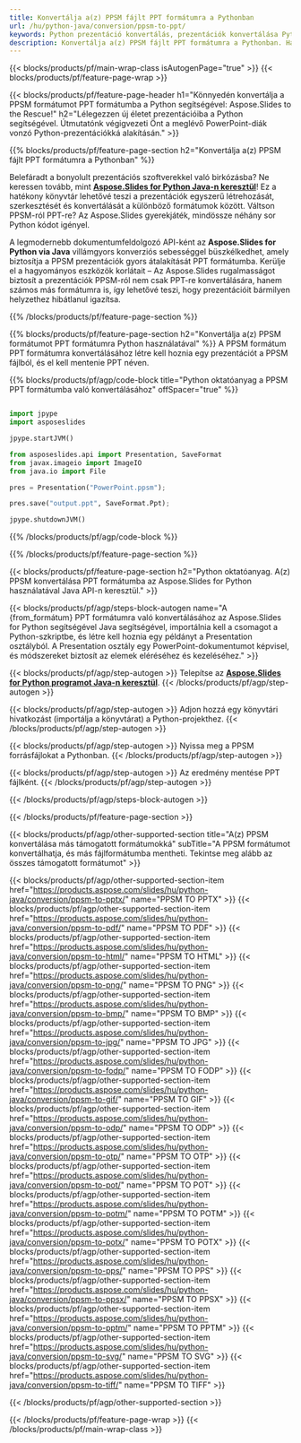```yaml
---
title: Konvertálja a(z) PPSM fájlt PPT formátumra a Pythonban
url: /hu/python-java/conversion/ppsm-to-ppt/
keywords: Python prezentáció konvertálás, prezentációk konvertálása Python formátumba, Python prezentációkhoz, Aspose.Slides Python, PPSM konvertálása PPT formátumba, Python prezentációs könyvtár
description: Konvertálja a(z) PPSM fájlt PPT formátumra a Pythonban. Használja a Python könyvtár API-t a PPSM fájlok konvertálásához PPT formátumba
---
```


{{< blocks/products/pf/main-wrap-class isAutogenPage="true" >}}
{{< blocks/products/pf/feature-page-wrap >}}

{{< blocks/products/pf/feature-page-header h1="Könnyedén konvertálja a PPSM formátumot PPT formátumba a Python segítségével: Aspose.Slides to the Rescue!" h2="Lélegezzen új életet prezentációiba a Python segítségével. Útmutatónk végigvezeti Önt a meglévő PowerPoint-diák vonzó Python-prezentációkká alakításán." >}}

{{% blocks/products/pf/feature-page-section h2="Konvertálja a(z) PPSM fájlt PPT formátumra a Pythonban" %}}

Belefáradt a bonyolult prezentációs szoftverekkel való birkózásba? Ne keressen tovább, mint [**Aspose.Slides for Python Java-n keresztül**](https://products.aspose.com/slides/hu/python-java/)! Ez a hatékony könyvtár lehetővé teszi a prezentációk egyszerű létrehozását, szerkesztését és konvertálását a különböző formátumok között. Váltson PPSM-ról PPT-re? Az Aspose.Slides gyerekjáték, mindössze néhány sor Python kódot igényel.

A legmodernebb dokumentumfeldolgozó API-ként az **Aspose.Slides for Python via Java** villámgyors konverziós sebességgel büszkélkedhet, amely biztosítja a PPSM prezentációk gyors átalakítását PPT formátumba. Kerülje el a hagyományos eszközök korlátait – Az Aspose.Slides rugalmasságot biztosít a prezentációk PPSM-ról nem csak PPT-re konvertálására, hanem számos más formátumra is, így lehetővé teszi, hogy prezentációit bármilyen helyzethez hibátlanul igazítsa.

{{% /blocks/products/pf/feature-page-section %}}

{{% blocks/products/pf/feature-page-section  h2="Konvertálja a(z) PPSM formátumot PPT formátumra Python használatával" %}}
A PPSM formátum PPT formátumra konvertálásához létre kell hoznia egy prezentációt a PPSM fájlból, és el kell mentenie PPT néven.

{{% blocks/products/pf/agp/code-block title="Python oktatóanyag a PPSM PPT formátumba való konvertálásához" offSpacer="true" %}}

```python

import jpype
import asposeslides

jpype.startJVM()

from asposeslides.api import Presentation, SaveFormat
from javax.imageio import ImageIO
from java.io import File

pres = Presentation("PowerPoint.ppsm");

pres.save("output.ppt", SaveFormat.Ppt);

jpype.shutdownJVM()
```


{{% /blocks/products/pf/agp/code-block %}}

{{% /blocks/products/pf/feature-page-section %}}

{{< blocks/products/pf/feature-page-section  h2="Python oktatóanyag. A(z) PPSM konvertálása PPT formátumba az Aspose.Slides for Python használatával Java API-n keresztül." >}}

{{< blocks/products/pf/agp/steps-block-autogen name="A {from_formátum} PPT formátumra való konvertálásához az Aspose.Slides for Python segítségével Java segítségével, importálnia kell a csomagot a Python-szkriptbe, és létre kell hoznia egy példányt a Presentation osztályból. A Presentation osztály egy PowerPoint-dokumentumot képvisel, és módszereket biztosít az elemek eléréséhez és kezeléséhez." >}}

{{< blocks/products/pf/agp/step-autogen >}}
Telepítse az [**Aspose.Slides for Python programot Java-n keresztül**](https://products.aspose.com/slides/hu/python-java/).
{{< /blocks/products/pf/agp/step-autogen >}}

{{< blocks/products/pf/agp/step-autogen >}}
Adjon hozzá egy könyvtári hivatkozást (importálja a könyvtárat) a Python-projekthez.
{{< /blocks/products/pf/agp/step-autogen >}}

{{< blocks/products/pf/agp/step-autogen >}}
Nyissa meg a PPSM forrásfájlokat a Pythonban.
{{< /blocks/products/pf/agp/step-autogen >}}

{{< blocks/products/pf/agp/step-autogen >}}
Az eredmény mentése PPT fájlként.
{{< /blocks/products/pf/agp/step-autogen >}}

{{< /blocks/products/pf/agp/steps-block-autogen >}}

{{< /blocks/products/pf/feature-page-section >}}

{{< blocks/products/pf/agp/other-supported-section title="A(z) PPSM konvertálása más támogatott formátumokká" subTitle="A PPSM formátumot konvertálhatja, és más fájlformátumba mentheti. Tekintse meg alább az összes támogatott formátumot" >}}

{{< blocks/products/pf/agp/other-supported-section-item href="https://products.aspose.com/slides/hu/python-java/conversion/ppsm-to-pptx/" name="PPSM TO PPTX" >}}
{{< blocks/products/pf/agp/other-supported-section-item href="https://products.aspose.com/slides/hu/python-java/conversion/ppsm-to-pdf/" name="PPSM TO PDF" >}}
{{< blocks/products/pf/agp/other-supported-section-item href="https://products.aspose.com/slides/hu/python-java/conversion/ppsm-to-html/" name="PPSM TO HTML" >}}
{{< blocks/products/pf/agp/other-supported-section-item href="https://products.aspose.com/slides/hu/python-java/conversion/ppsm-to-png/" name="PPSM TO PNG" >}}
{{< blocks/products/pf/agp/other-supported-section-item href="https://products.aspose.com/slides/hu/python-java/conversion/ppsm-to-bmp/" name="PPSM TO BMP" >}}
{{< blocks/products/pf/agp/other-supported-section-item href="https://products.aspose.com/slides/hu/python-java/conversion/ppsm-to-jpg/" name="PPSM TO JPG" >}}
{{< blocks/products/pf/agp/other-supported-section-item href="https://products.aspose.com/slides/hu/python-java/conversion/ppsm-to-fodp/" name="PPSM TO FODP" >}}
{{< blocks/products/pf/agp/other-supported-section-item href="https://products.aspose.com/slides/hu/python-java/conversion/ppsm-to-gif/" name="PPSM TO GIF" >}}
{{< blocks/products/pf/agp/other-supported-section-item href="https://products.aspose.com/slides/hu/python-java/conversion/ppsm-to-odp/" name="PPSM TO ODP" >}}
{{< blocks/products/pf/agp/other-supported-section-item href="https://products.aspose.com/slides/hu/python-java/conversion/ppsm-to-otp/" name="PPSM TO OTP" >}}
{{< blocks/products/pf/agp/other-supported-section-item href="https://products.aspose.com/slides/hu/python-java/conversion/ppsm-to-pot/" name="PPSM TO POT" >}}
{{< blocks/products/pf/agp/other-supported-section-item href="https://products.aspose.com/slides/hu/python-java/conversion/ppsm-to-potm/" name="PPSM TO POTM" >}}
{{< blocks/products/pf/agp/other-supported-section-item href="https://products.aspose.com/slides/hu/python-java/conversion/ppsm-to-potx/" name="PPSM TO POTX" >}}
{{< blocks/products/pf/agp/other-supported-section-item href="https://products.aspose.com/slides/hu/python-java/conversion/ppsm-to-pps/" name="PPSM TO PPS" >}}
{{< blocks/products/pf/agp/other-supported-section-item href="https://products.aspose.com/slides/hu/python-java/conversion/ppsm-to-ppsx/" name="PPSM TO PPSX" >}}
{{< blocks/products/pf/agp/other-supported-section-item href="https://products.aspose.com/slides/hu/python-java/conversion/ppsm-to-pptm/" name="PPSM TO PPTM" >}}
{{< blocks/products/pf/agp/other-supported-section-item href="https://products.aspose.com/slides/hu/python-java/conversion/ppsm-to-svg/" name="PPSM TO SVG" >}}
{{< blocks/products/pf/agp/other-supported-section-item href="https://products.aspose.com/slides/hu/python-java/conversion/ppsm-to-tiff/" name="PPSM TO TIFF" >}}


{{< /blocks/products/pf/agp/other-supported-section >}}

{{< /blocks/products/pf/feature-page-wrap >}}
{{< /blocks/products/pf/main-wrap-class >}}